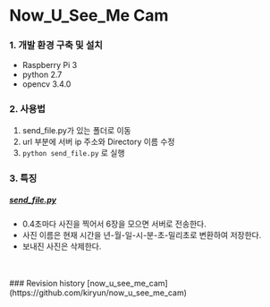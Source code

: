 # Now_U_See_Me Cam

### 1. 개발 환경 구축 및 설치
 - Raspberry Pi 3
 - python 2.7
 - opencv 3.4.0


### 2. 사용법  
1. send_file.py가 있는 폴더로 이동
2. url 부분에 서버 ip 주소와 Directory 이름 수정
3. `python send_file.py` 로 실행
  
### 3. 특징  
  
##### [send_file.py](https://github.com/gyeomo/Now_U_See_Me/blob/master/cam/send_file.py)  

- 0.4초마다 사진을 찍어서 6장을 모으면 서버로 전송한다.  
- 사진 이름은 현재 시간을 년-월-일-시-분-초-밀리초로 변환하여 저장한다.
- 보내진 사진은 삭제한다.

<br>  
<br>    
### Revision history
[now_u_see_me_cam](https://github.com/kiryun/now_u_see_me_cam)